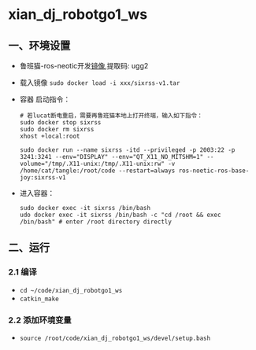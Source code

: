 # xian_dj_robotgo1_ws

## 一、环境设置
- 鲁班猫-ros-neotic开发[镜像](https://pan.baidu.com/s/1BsL4arp2vJuptlet9uc3Ew),提取码: ugg2
- 载入镜像
    `sudo docker load -i xxx/sixrss-v1.tar`
- 容器 启动指令：
    ```
    # 若lucat断电重启，需要再鲁班猫本地上打开终端，输入如下指令：
    sudo docker stop sixrss
    sudo docker rm sixrss
    xhost +local:root

    sudo docker run --name sixrss -itd --privileged -p 2003:22 -p 3241:3241 --env="DISPLAY" --env="QT_X11_NO_MITSHM=1" --volume="/tmp/.X11-unix:/tmp/.X11-unix:rw" -v /home/cat/tangle:/root/code --restart=always ros-noetic-ros-base-joy:sixrss-v1
    ```

- 进入容器：
    ```
    sudo docker exec -it sixrss /bin/bash
    udo docker exec -it sixrss /bin/bash -c "cd /root && exec /bin/bash" # enter /root directory directly
    ```
## 二、运行
### 2.1 编译
- `cd ~/code/xian_dj_robotgo1_ws`
- `catkin_make`
### 2.2 添加环境变量
- `source /root/code/xian_dj_robotgo1_ws/devel/setup.bash`



